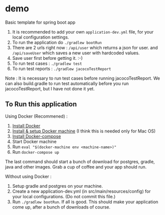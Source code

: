 # demo
Basic template for spring boot app

1. It is recommended to add your own `application-dev.yml` file, for your local configuration settings.
2. To run the application do `./gradlew bootRun`
3. There are 2 urls right now : `/api/user` which returns a json for user. and `/api/saveUser` which saves a new user 
   with hardcoded values.
4. Save user first before getting it. :-)   
5. To run test cases : `./gradlew test`
6. To run test reports : `./gradlew jacocoTestReport`

Note : It is necessary to run test cases before running jacocoTestReport. We can also build.gradle to run test automatically 
before you run jacocoTestReport, but I have not done it yet.

## To Run this application

Using Docker (Recommened) :



1. [Install Docker](https://docs.docker.com/engine/installation/)
2. [Install & setup Docker machine](https://docs.docker.com/machine/install-machine/) (I think this is needed only for Mac OS)
3. [Install Docker-compose](https://docs.docker.com/compose/install/)
4. Start Docker machine
5. Run  `eval "$(docker-machine env <machine-name>)"`
6. Run `docker-compose up`

The last command should start a bunch of download for postgres, gradle, java and other images. Grab a cup of coffee and your app should run.

Without using Docker :

1. Setup gradle and postgres on your machine.
2. Create a new application-dev.yml (in src/main/resources/config) for your local configurations. (Do not commit this file.)
3. Run `./gradlew bootRun`. If all is good. This should make your application come up, after a bunch of downloads of course.
